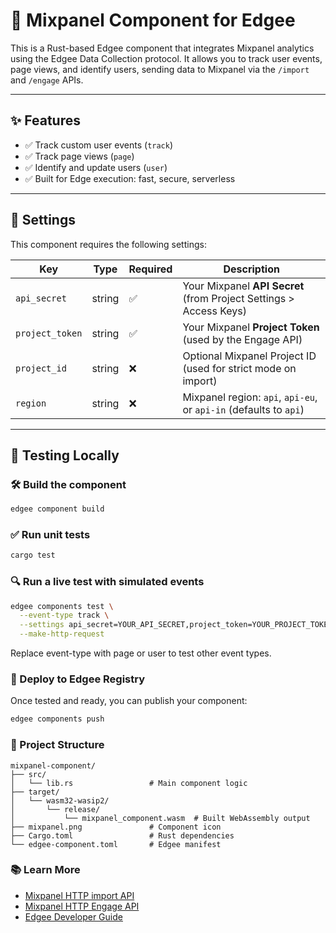 # 🧠 Mixpanel Component for Edgee

This is a Rust-based Edgee component that integrates Mixpanel analytics using the Edgee Data Collection protocol. It allows you to track user events, page views, and identify users, sending data to Mixpanel via the `/import` and `/engage` APIs.

---

## ✨ Features

- ✅ Track custom user events (`track`)
- ✅ Track page views (`page`)
- ✅ Identify and update users (`user`)
- ✅ Built for Edge execution: fast, secure, serverless

---

## 🔧 Settings

This component requires the following settings:

| Key              | Type   | Required | Description                                                        |
|------------------|--------|----------|--------------------------------------------------------------------|
| `api_secret`     | string | ✅       | Your Mixpanel **API Secret** (from Project Settings > Access Keys) |
| `project_token`  | string | ✅       | Your Mixpanel **Project Token** (used by the Engage API)           |
| `project_id`     | string | ❌       | Optional Mixpanel Project ID (used for strict mode on import)      |
| `region`         | string | ❌       | Mixpanel region: `api`, `api-eu`, or `api-in` (defaults to `api`)  |

---

## 🧪 Testing Locally

### 🛠️ Build the component

```bash
edgee component build
```

### ✅ Run unit tests

```bash
cargo test
```
### 🔍 Run a live test with simulated events

```bash
edgee components test \
  --event-type track \
  --settings api_secret=YOUR_API_SECRET,project_token=YOUR_PROJECT_TOKEN,project_id=YOUR_PROJECT_ID,region=api-eu \
  --make-http-request
```
Replace event-type with page or user to test other event types.

### 🚀 Deploy to Edgee Registry
Once tested and ready, you can publish your component:
```bash
edgee components push
```
### 📂 Project Structure
```text
mixpanel-component/
├── src/
│   └── lib.rs                 # Main component logic
├── target/
│   └── wasm32-wasip2/
│       └── release/
│           └── mixpanel_component.wasm  # Built WebAssembly output
├── mixpanel.png               # Component icon
├── Cargo.toml                 # Rust dependencies
└── edgee-component.toml       # Edgee manifest
```
### 📚 Learn More

- [Mixpanel HTTP import API](https://developer.mixpanel.com/reference/import-events)
- [Mixpanel HTTP Engage API](https://developer.mixpanel.com/reference/profile-set)
- [Edgee Developer Guide](https://docs.edgee.com/developer-guide)